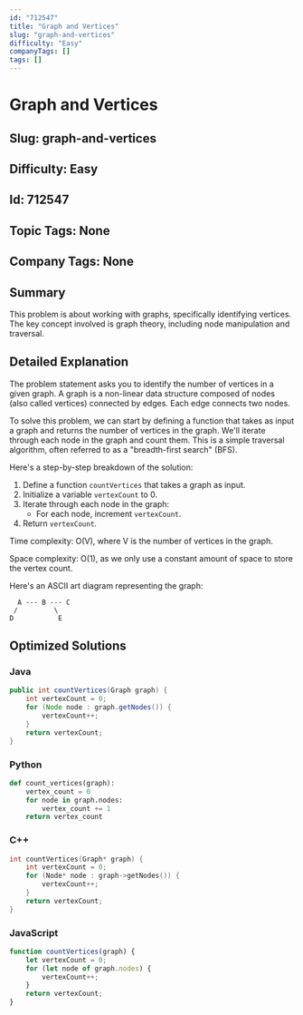 ```yaml
---
id: "712547"
title: "Graph and Vertices"
slug: "graph-and-vertices"
difficulty: "Easy"
companyTags: []
tags: []
---
```


# Graph and Vertices
## Slug: graph-and-vertices
## Difficulty: Easy
## Id: 712547
## Topic Tags: None
## Company Tags: None

## Summary
This problem is about working with graphs, specifically identifying vertices. The key concept involved is graph theory, including node manipulation and traversal.

## Detailed Explanation
The problem statement asks you to identify the number of vertices in a given graph. A graph is a non-linear data structure composed of nodes (also called vertices) connected by edges. Each edge connects two nodes.

To solve this problem, we can start by defining a function that takes as input a graph and returns the number of vertices in the graph. We'll iterate through each node in the graph and count them. This is a simple traversal algorithm, often referred to as a "breadth-first search" (BFS).

Here's a step-by-step breakdown of the solution:

1. Define a function `countVertices` that takes a graph as input.
2. Initialize a variable `vertexCount` to 0.
3. Iterate through each node in the graph:
   * For each node, increment `vertexCount`.
4. Return `vertexCount`.

Time complexity: O(V), where V is the number of vertices in the graph.

Space complexity: O(1), as we only use a constant amount of space to store the vertex count.

Here's an ASCII art diagram representing the graph:
```
  A --- B --- C
 /         \
D           E
```

## Optimized Solutions

### Java
```java
public int countVertices(Graph graph) {
    int vertexCount = 0;
    for (Node node : graph.getNodes()) {
        vertexCount++;
    }
    return vertexCount;
}
```
### Python
```python
def count_vertices(graph):
    vertex_count = 0
    for node in graph.nodes:
        vertex_count += 1
    return vertex_count
```
### C++
```cpp
int countVertices(Graph* graph) {
    int vertexCount = 0;
    for (Node* node : graph->getNodes()) {
        vertexCount++;
    }
    return vertexCount;
}
```
### JavaScript
```javascript
function countVertices(graph) {
    let vertexCount = 0;
    for (let node of graph.nodes) {
        vertexCount++;
    }
    return vertexCount;
}
```